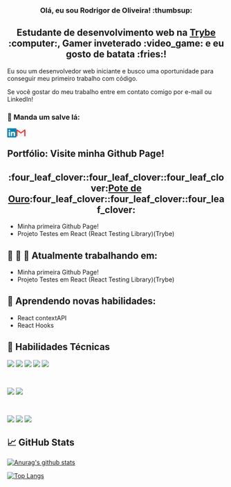 <!-- <p align="center">
  <a href="LINK PARA PÁGINA WEB/" target="_blank" rel="noreferrer"><img src="HOSPEDE SEU BANNER AQUI E POSTE O LINK" alt="BREVE DESCRITIVO DO BANNER"></a>
</p> -->

<h3 align="center">
Olá, eu sou Rodrigor de Oliveira! :thumbsup:
</h3>

<h2 align="center">
Estudante de desenvolvimento web na <a href="https://www.betrybe.com/">Trybe</a> :computer:, Gamer inveterado :video_game: e eu gosto de batata :fries:!
</h2> 

Eu sou um desenvolvedor web iniciante e busco uma oportunidade para conseguir meu primeiro trabalho com código.

Se você gostar do meu trabalho entre em contato comigo por e-mail ou LinkedIn!

### 🤝 Manda um salve lá:

<a href="https://www.linkedin.com/in/rodrigor-de-oliveira-550296224/"><img align="left" src="./img/linkedin.png" alt="rodrigormjo | LinkedIn" width="21px"/></a>
<a href="mailto: rodrigormjo@gmail.com"><img align="left" src="./img/gmail.png" alt="rodrigormjo | Gmail" width="21px"/></a>

</br>

## Portfólio: Visite minha Github Page!
<h2 align="center">
:four_leaf_clover::four_leaf_clover::four_leaf_clover:<a href="http://rodrigormjo.github.io/">Pote de Ouro</a>:four_leaf_clover::four_leaf_clover::four_leaf_clover:
</h2>

- Minha primeira Github Page!
- Projeto Testes em React (React Testing Library)(Trybe)

## :wrench: :hammer: :nut_and_bolt: Atualmente trabalhando em:

- Minha primeira Github Page!
- Projeto Testes em React (React Testing Library)(Trybe)

## :book: Aprendendo novas habilidades:

- React contextAPI
- React Hooks

## :briefcase: Habilidades Técnicas

![](https://img.shields.io/badge/Code-Java-informational?style=flat&logo=Java&color=FFFFFF)
![](https://img.shields.io/badge/Code-HTML6-informational?style=flat&logo=HTML6&color=E34F26)
![](https://img.shields.io/badge/Code-JavaScript_ES6-informational?style=flat&logo=JavaScript&color=F7DF1E)
![](https://img.shields.io/badge/Code-React-informational?style=flat&logo=react&color=61DAFB)
![](https://img.shields.io/badge/Code-Redux-informational?style=flat&logo=Redux&color=764ABC)
<!-- ![](https://img.shields.io/badge/Code-PostgreSQL-informational?style=flat&logo=PostgreSQL&color=336791)
![](https://img.shields.io/badge/Code-SQLite-informational?style=flat&logo=SQLite&color=003B57) -->

</br>

![](https://img.shields.io/badge/Style-CSS3-informational?style=flat&logo=CSS3&color=1572B6)
![](https://img.shields.io/badge/Style-Bootstrap-informational?style=flat&logo=Bootstrap&color=7952B3)

</br>

![](https://img.shields.io/badge/Tools-NPM-informational?style=flat&logo=NPM&color=CB3837)
![](https://img.shields.io/badge/Tools-Git-informational?style=flat&logo=Git&color=F05032)
![](https://img.shields.io/badge/Tools-GitHub-informational?style=flat&logo=GitHub&color=181717)

## 📈 GitHub Stats 

[![Anurag's github stats](https://github-readme-stats.vercel.app/api?username=rodrigormjo)](https://github.com/rodrigormjo)

[![Top Langs](https://github-readme-stats.vercel.app/api/top-langs/?username=rodrigormjo&layout=compact)](https://github.com/rodrigormjo)

<!-- [![Visitors](https://visitor-badge.glitch.me/badge?page_id=yushi1007.yushi1007)](https://www.yushi.dev/) -->
